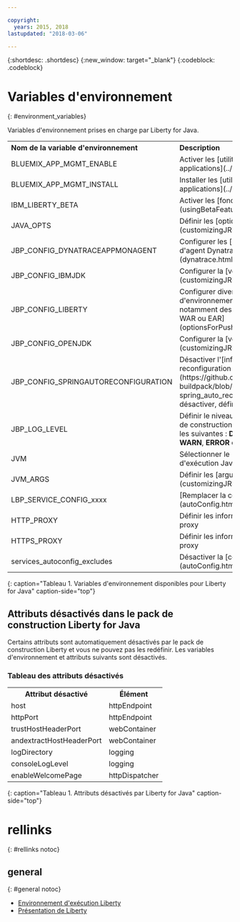 ```yaml
---

copyright:
  years: 2015, 2018
lastupdated: "2018-03-06"

---
```


{:shortdesc: .shortdesc}
{:new_window: target="_blank"}
{:codeblock: .codeblock}


# Variables d'environnement
{: #environment_variables}

Variables d'environnement prises en charge par Liberty for Java.

<table>
<tr>
<th align="left">Nom de la variable d'environnement</th>
<th align="left">Description</th>
</tr>

<tr>
<td>BLUEMIX_APP_MGMT_ENABLE</td>
<td>Activer les [utilitaires de gestion des applications](../common/app_mng.html)</td>
</tr>

<tr>
<td>BLUEMIX_APP_MGMT_INSTALL</td>
<td>Installer les [utilitaires de gestion des applications](../common/app_mng.html)</td>
</tr>

<tr>
<td>IBM_LIBERTY_BETA</td>
<td>Activer les [fonctions bêta de Liberty](usingBetaFeatures.html)</td>
</tr>

<tr>
<td>JAVA_OPTS</td>
<td>Définir les [options Java](customizingJRE.html)</td>
</tr>

<tr>
<td>JBP_CONFIG_DYNATRACEAPPMONAGENT</td>
<td>Configurer les [informations d'emplacement d'agent Dynatrace](dynatrace.html#configuring_liberty_app)</td>
</tr>

<tr>
<td>JBP_CONFIG_IBMJDK </td>
<td>Configurer la [version d'IBM JRE](customizingJRE.html)</td>
</tr>

<tr>
<td>JBP_CONFIG_LIBERTY</td>
<td>Configurer diverses options d'environnement d'exécution Liberty, notamment des [fonctions pour les fichiers WAR ou EAR](optionsForPushing.html#stand_alone_apps)</td>
</tr>

<tr>
<td>JBP_CONFIG_OPENJDK</td>
<td>Configurer la [version d'OpenJDK](customizingJRE.html).</td>
</tr>

<tr>
<td>JBP_CONFIG_SPRINGAUTORECONFIGURATION </td>
<td>Désactiver l'[infrastructure de reconfiguration automatique Spring](https://github.com/cloudfoundry/java-buildpack/blob/master/docs/framework-spring_auto_reconfiguration.md). Pour la désactiver, définir la valeur enabled: false. </td>
</tr>

<tr>
<td>JBP_LOG_LEVEL</td>
<td>Définir le niveau de journalisation du pack de construction. Les valeurs possibles sont les suivantes : <b>DEBUG</b>, <b>INFO</b> (par défaut), <b>WARN</b>, <b>ERROR</b> ou <b>FATAL</b></td>
</tr>

<tr>
<td>JVM</td>
<td>Sélectionner le [type d'environnement d'exécution Java](customizingJRE.html)</td>
</tr>

<tr>
<td>JVM_ARGS</td>
<td>Définir les [arguments JVM](customizingJRE.html)</td>
</tr>

<tr>
<td>LBP_SERVICE_CONFIG_xxxx</td>
<td>[Remplacer la configuration de service](autoConfig.html#override_service_config)</td>
</tr>

<tr>
<td>HTTP_PROXY</td>
<td>Définir les informations relatives au serveur proxy</td>
</tr>

<tr>
<td>HTTPS_PROXY</td>
<td>Définir les informations relatives au serveur proxy</td>
</tr>

<tr>
<td>services_autoconfig_excludes</td>
<td>Désactiver la [configuration automatique](autoConfig.html#opting_out) des services</td>
</tr>
</table>
{: caption="Tableau 1. Variables d'environnement disponibles pour Liberty for Java" caption-side="top"}

## Attributs désactivés dans le pack de construction Liberty for Java

Certains attributs sont automatiquement désactivés par le pack de construction Liberty et vous ne pouvez pas les redéfinir. Les variables d'environnement et attributs suivants sont désactivés.

### Tableau des attributs désactivés

<table>
<tr>
<th>Attribut désactivé </th>
<th>Élément</th>
</tr>

<tr>
<td>host</td>
<td>httpEndpoint</td>
</tr>

<tr>
<td>httpPort</td>
<td>httpEndpoint</td>
</tr>

<tr>
<td>trustHostHeaderPort</td>
<td>webContainer</td>
</tr>

<tr>
<td>andextractHostHeaderPort</td>
<td>webContainer</td>
</tr>

<tr>
<td>logDirectory</td>
<td>logging</td>
</tr>

<tr>
<td>consoleLogLevel</td>
<td>logging</td>
</tr>

<tr>
<td>enableWelcomePage</td>
<td>httpDispatcher</td>
</tr>
</table>
{: caption="Tableau 1. Attributs désactivés par Liberty for Java" caption-side="top"}

# rellinks
{: #rellinks notoc}
## general
{: #general notoc}
* [Environnement d'exécution Liberty](index.html)
* [Présentation de Liberty](https://www.ibm.com/support/knowledgecenter/SSEQTP_liberty/com.ibm.websphere.wlp.doc/ae/cwlp_about.html)
